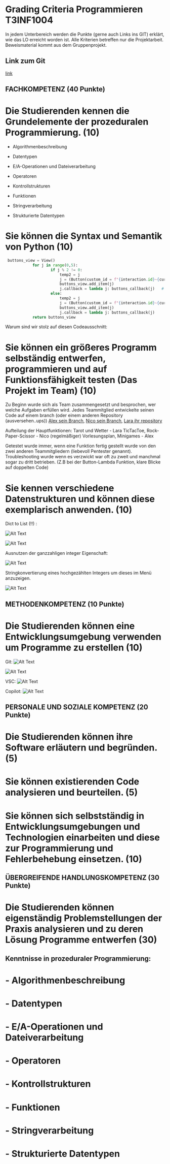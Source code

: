 <!-- https://github.com/skills/communicate-using-markdown -->


# Grading Criteria Programmieren T3INF1004
In jedem Unterbereich werden die Punkte (gerne auch Links ins GIT) erklärt, wie das LO erreicht worden ist.
Alle Kriterien betreffen nur die Projektarbeit. Beweismaterial kommt aus dem Gruppenprojekt.

## Link zum Git
[link](https://github.com/laraanastasia/Phylia)

## FACHKOMPETENZ (40 Punkte)

# Die Studierenden kennen die Grundelemente der prozeduralen Programmierung. (10)
- Algorithmenbeschreibung

- Datentypen

- E/A-Operationen und Dateiverarbeitung

- Operatoren

- Kontrollstrukturen

- Funktionen

- Stringverarbeitung

- Strukturierte Datentypen

# Sie können die Syntax und Semantik von Python (10)

```python
 buttons_view = View()
            for j in range(0,5):
                    if j % 2 != 0:
                        temp2 = j
                        j = (Button(custom_id = f"{interaction.id}~{currentdate+timedelta(days=temp2)}",style=discord.ButtonStyle.green, label=str((currentdate+timedelta(days=j)).strftime("%d.%m")),row=1))
                        buttons_view.add_item(j)                             
                        j.callback = lambda j: buttons_callback(j)   # lambda: one-line function that points to the callback (when clicking button) in a fast anonymous way                  
                    else:
                        temp2 = j
                        j = (Button(custom_id = f"{interaction.id}~{currentdate+timedelta(days=temp2)}",style=discord.ButtonStyle.blurple, label=str((currentdate+timedelta(days=j)).strftime("%d.%m")),row=1))
                        buttons_view.add_item(j)
                        j.callback = lambda j: buttons_callback(j)
            return buttons_view 
```
Warum sind wir stolz auf diesen Codeausschnitt: 


# Sie können ein größeres Programm selbständig entwerfen, programmieren und auf Funktionsfähigkeit testen (Das Projekt im Team) (10)

Zu Beginn wurde sich als Team zusammengesetzt und besprochen, wer welche Aufgaben erfüllen wird. 
Jedes Teammitglied entwickelte seinen Code auf einem branch (oder einem anderen Repository (ausversehen..ups)) 
[Alex sein Branch](https://github.com/laraanastasia/Phylia/tree/alex), 
[Nico sein Branch](https://github.com/laraanastasia/Phylia/tree/realNico), 
[Lara ihr repository](https://github.com/laraanastasia/Phylia-temp)

Aufteilung der Hauptfunktionen: 
Tarot und Wetter - Lara
TicTacToe, Rock-Paper-Scissor  - Nico
(regelmäßiger) Vorlesungsplan, Minigames - Alex

Getestet wurde immer, wenn eine Funktion fertig gestellt wurde von den zwei anderen Teammitgliedern (liebevoll Pentester genannt). Troubleshooting wurde wenn es verzwickt war  oft zu zweit und  manchmal sogar zu dritt betrieben. (Z.B bei der Button-Lambda Funktion, klare Blicke auf doppelten Code)

# Sie kennen verschiedene Datenstrukturen und können diese exemplarisch anwenden. (10)

Dict to List (!!) :

![Alt Text](/screenshots/dict.png)

![Alt Text](/screenshots/list.png)

Ausnutzen der ganzzahligen integer Eigenschaft:

![Alt Text](/screenshots/button.png)

Stringkonvertierung eines hochgezählten Integers um dieses im Menü anzuzeigen.

![Alt Text](/screenshots/index.png)

## METHODENKOMPETENZ (10 Punkte)

# Die Studierenden können eine Entwicklungsumgebung verwenden um Programme zu erstellen (10)
<!-- Beweise anbringen für Nutzen folgender Tools (können links, screenshots und screnncasts sein) -->
Git: 
![Alt Text](/screenshots/git.png)

![Alt Text](/screenshots/gitlog.png)

VSC: 
![Alt Text](/screenshots/vsc.png)

Copilot:
![Alt Text](/screenshots/copilot.png)

## PERSONALE UND SOZIALE KOMPETENZ (20 Punkte)

# Die Studierenden können ihre Software erläutern und begründen. (5)
<!-- Jeder in der Gruppe: You have helped someone else and taught something to a fellow student (get a support message from one person) -->

# Sie können existierenden Code analysieren und beurteilen. (5)
<!-- Pro Gruppe:You have critiqued another group project. Link to your critique here (another wiki page on your git) and link the project in the critique, use these evaluation criteria to critique the other project. Make sure they get a top grade after making the suggested changes -->

# Sie können sich selbstständig in Entwicklungsumgebungen und Technologien einarbeiten und diese zur Programmierung und Fehlerbehebung einsetzen. (10)
<!-- Which technology did you learn outside of the teacher given input -->
<!-- Did you or your group get help from someone in the classroom (get a support message here from the person who helped you) -->



## ÜBERGREIFENDE HANDLUNGSKOMPETENZ (30 Punkte)

# Die Studierenden können eigenständig Problemstellungen der Praxis analysieren und zu deren Lösung Programme entwerfen (30)
<!-- Which parts of your project are you proud of and why (describe, analyse, link) -->
<!-- Where were the problems with your implementation, timeline, functionality, team management (describe, analyse, reflect from past to future, link if relevant) -->



## Kenntnisse in prozeduraler Programmierung:

# - Algorithmenbeschreibung

# - Datentypen

# - E/A-Operationen und Dateiverarbeitung

# - Operatoren

# - Kontrollstrukturen

# - Funktionen

# - Stringverarbeitung

# - Strukturierte Datentypen


